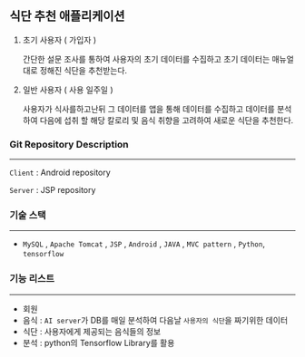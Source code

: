 ## 식단 추천 애플리케이션

1. 초기 사용자 ( 가입자 )

   간단한 설문 조사를 통하여 사용자의 초기 데이터를 수집하고 초기 데이터는 매뉴얼대로 정해진 식단을 추천받는다.

2. 일반 사용자 ( 사용 일주일 )

   사용자가 식사를하고난뒤 그 데이터를 앱을 통해 데이터를 수집하고 데이터를 분석하여 다음에 섭취 할 해당 칼로리 및 음식 취향을 고려하여 새로운 식단을 추천한다.

### Git Repository Description

------

`Client` : Android repository

`Server` : JSP repository

### 기술 스택

------

- `MySQL` , `Apache Tomcat` , `JSP` , `Android` , `JAVA` , `MVC pattern` , `Python`, `tensorflow`

### 기능 리스트

------

- 회원
- 음식 : `AI server`가 DB를 매일 분석하여 다음날 `사용자의 식단`을 짜기위한 데이터
- 식단 : 사용자에게 제공되는 음식들의 정보
- 분석 : python의 Tensorflow Library를 활용
